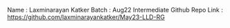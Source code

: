 
Name : Laxminarayan Katker
Batch : Aug22 Intermediate 
Github Repo Link : https://github.com/laxminarayankatker/May23-LLD-RG
